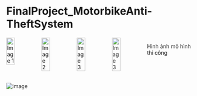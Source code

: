 # FinalProject_MotorbikeAnti-TheftSystem
<div style="display: flex; justify-content: space-between;">
    <img src="https://github.com/blueGsayhi/FinalProject_MotorbikeAnti-TheftSystem/assets/172957016/e2f4bdf2-b6a0-444e-8a08-4ab59111d4ce" alt="Image 1" style="width: 24%;">
    <img src="https://github.com/blueGsayhi/FinalProject_MotorbikeAnti-TheftSystem/assets/172957016/cdfc064b-d3ca-49e0-9b5b-be985d437aa3" alt="Image 2" style="width: 24%;">
    <img src="https://github.com/blueGsayhi/FinalProject_MotorbikeAnti-TheftSystem/assets/172957016/3cef1d30-1c18-4014-bbde-07c8d8d3febb" alt="Image 3" style="width: 24%;">
    <img src="https://github.com/blueGsayhi/FinalProject_MotorbikeAnti-TheftSystem/assets/172957016/6aa5d462-76bc-4f13-a395-e92b3b458f52" alt="Image 3" style="width: 24%;">
    <p>Hình ảnh mô hình thi công</p>
</div>

<br>
    



![image](https://github.com/blueGsayhi/FinalProject_MotorbikeAnti-TheftSystem/assets/172957016/cccf9475-b874-4bd1-9cad-aded41cb0279)
